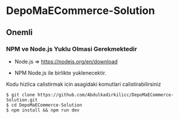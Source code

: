 # DepoMaECommerce-Solution  

## Onemli

### NPM ve Node.js Yuklu Olmasi Gerekmektedir

- Node.js => https://nodejs.org/en/download

- NPM Node.js ile birlikte yuklenecektir.

Kodu hizlica calistirmak icin asagidaki komutlari calistirabilirsiniz

```
$ git clone https://github.com/Abdulkadirkilicc/DepoMaECommerce-Solution.git
$ cd DepoMaECommerce-Solution
$ npm install && npm run dev
```
